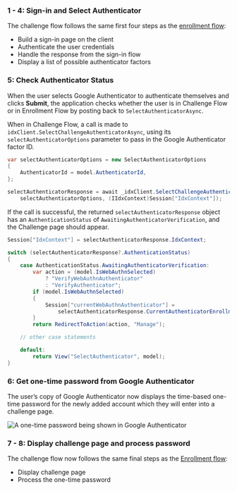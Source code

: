 ### 1 - 4: Sign-in and Select Authenticator

The challenge flow follows the same first four steps as the [enrollment flow](#integrate-sdk-for-authenticator-enrollment):

* Build a sign-in page on the client
* Authenticate the user credentials
* Handle the response from the sign-in flow
* Display a list of possible authenticator factors

### 5: Check Authenticator Status

When the user selects Google Authenticator to authenticate themselves and clicks **Submit**, the application checks whether the user is in Challenge Flow or in Enrollment Flow by posting back to `SelectAuthenticatorAsync`.

When in Challenge Flow, a call is made to `idxClient.SelectChallengeAuthenticatorAsync`, using its `selectAuthenticatorOptions` parameter to pass in the Google Authenticator factor ID.

```csharp
var selectAuthenticatorOptions = new SelectAuthenticatorOptions
{
    AuthenticatorId = model.AuthenticatorId,
};

selectAuthenticatorResponse = await _idxClient.SelectChallengeAuthenticatorAsync(
    selectAuthenticatorOptions, (IIdxContext)Session["IdxContext"]);
```

If the call is successful, the returned `selectAuthenticatorResponse` object has an `AuthenticationStatus` of `AwaitingAuthenticatorVerification`, and the Challenge page should appear.

```csharp
Session["IdxContext"] = selectAuthenticatorResponse.IdxContext;

switch (selectAuthenticatorResponse?.AuthenticationStatus)
{
    case AuthenticationStatus.AwaitingAuthenticatorVerification:
        var action = (model.IsWebAuthnSelected)
            ? "VerifyWebAuthnAuthenticator"
            : "VerifyAuthenticator";
        if (model.IsWebAuthnSelected)
        {
            Session["currentWebAuthnAuthenticator"] =
                selectAuthenticatorResponse.CurrentAuthenticatorEnrollment;
        }
        return RedirectToAction(action, "Manage");

    // other case statements

    default:
        return View("SelectAuthenticator", model);
}

```

### 6: Get one-time password from Google Authenticator

The user’s copy of Google Authenticator now displays the time-based one-time password for the newly added account which they will enter into a challenge page.

<div class="common-image-format">

![A one-time password being shown in Google Authenticator](/img/authenticators/authenticators-google-one-time-password.png)

</div>

### 7 - 8: Display challenge page and process password

The challenge flow now follows the same final steps as the [Enrollment flow](/docs/guides/authenticators-google-authenticator/aspnet/main/#integrate-sdk-for-authenticator-enrollment):

* Display challenge page
* Process the one-time password
